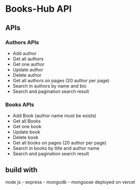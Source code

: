 # Books-Hub API 
## APIs
### Authors APIs
- Add author
- Get all authors
- Get one author
- Update author 
- Delete author 
- Get all authors on pages (20 author per page)
- Search in authors by name and bio
- Search and pagination search result
### Books APIs
- Add Book (author name must be exists)
- Get all Books
- Get one book
- Update book
- Delete book
- Get all books on pages (20 author per page)
- Search in books by title and author name
- Search and pagination search result
## build with 
node js - express - mongodb - mongoose
deployed on vercel
